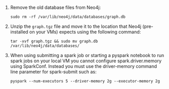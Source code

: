 1. Remove the old database files from Neo4j:
    ```
    sudo rm -rf /var/lib/neo4j/data/databases/graph.db
2. Unzip the `graph.tgz` file and move it to the location that Neo4j (pre-installed on your VMs) expects using the following command: 
    ```
    tar -xvf graph.tgz && sudo mv graph.db /var/lib/neo4j/data/databases/
3. When using submitting a spark job or starting a pyspark notebook to run spark jobs on your local VM you cannot configure spark.driver.memory using SparkConf. Instead you must use the driver-memory command line parameter for spark-submit such as:
    ```
    pyspark --num-executors 5 --driver-memory 2g --executor-memory 2g
